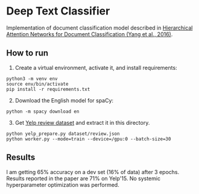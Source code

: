 # Deep Text Classifier

Implementation of document classification model described in [Hierarchical Attention Networks for Document Classification (Yang et al., 2016)](https://www.cs.cmu.edu/~diyiy/docs/naacl16.pdf).

## How to run

1. Create a virtual environment, activate it, and install requirements:
```
python3 -m venv env
source env/bin/activate
pip install -r requirements.txt
```

2. Download the English model for spaCy:

```shell
python -m spacy download en

```

3. Get [Yelp review dataset](https://www.yelp.com/dataset_challenge) and extract it in this directory.
```
python yelp_prepare.py dataset/review.json
python worker.py --mode=train --device=/gpu:0 --batch-size=30
```

## Results
I am getting 65% accuracy on a dev set (16% of data) after 3 epochs. Results reported in the paper are 71% on Yelp'15.
No systemic hyperparameter optimization was performed.